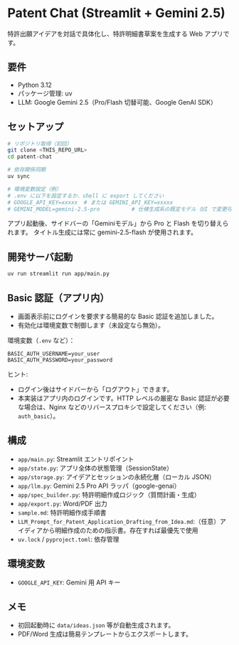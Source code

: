 # Patent Chat (Streamlit + Gemini 2.5)

特許出願アイデアを対話で具体化し、特許明細書草案を生成する Web アプリです。

## 要件
- Python 3.12
- パッケージ管理: uv
- LLM: Google Gemini 2.5（Pro/Flash 切替可能、Google GenAI SDK）

## セットアップ
```bash
# リポジトリ取得（初回）
git clone <THIS_REPO_URL>
cd patent-chat

# 依存関係同期
uv sync

# 環境変数設定（例）
# .env に以下を設定するか、shell に export してください
# GOOGLE_API_KEY=xxxxx  # または GEMINI_API_KEY=xxxxx
# GEMINI_MODEL=gemini-2.5-pro          # 仕様生成系の既定モデル（UI で変更可）
```

アプリ起動後、サイドバーの「Geminiモデル」から Pro と Flash を切り替えられます。
タイトル生成には常に gemini-2.5-flash が使用されます。

## 開発サーバ起動
```bash
uv run streamlit run app/main.py
```

## Basic 認証（アプリ内）
- 画面表示前にログインを要求する簡易的な Basic 認証を追加しました。
- 有効化は環境変数で制御します（未設定なら無効）。

環境変数（`.env` など）：
```dotenv
BASIC_AUTH_USERNAME=your_user
BASIC_AUTH_PASSWORD=your_password
```

ヒント:
- ログイン後はサイドバーから「ログアウト」できます。
- 本実装はアプリ内のログインです。HTTP レベルの厳密な Basic 認証が必要な場合は、Nginx などのリバースプロキシで設定してください（例: `auth_basic`）。

## 構成
- `app/main.py`: Streamlit エントリポイント
- `app/state.py`: アプリ全体の状態管理（SessionState）
- `app/storage.py`: アイデアとセッションの永続化層（ローカル JSON）
- `app/llm.py`: Gemini 2.5 Pro API ラッパ（google-genai）
- `app/spec_builder.py`: 特許明細作成ロジック（質問計画・生成）
- `app/export.py`: Word/PDF 出力
- `sample.md`: 特許明細作成手順書
- `LLM_Prompt_for_Patent_Application_Drafting_from_Idea.md`:（任意）アイディアから明細作成のための指示書。存在すれば最優先で使用
- `uv.lock` / `pyproject.toml`: 依存管理

## 環境変数
- `GOOGLE_API_KEY`: Gemini 用 API キー

## メモ
- 初回起動時に `data/ideas.json` 等が自動生成されます。
- PDF/Word 生成は簡易テンプレートからエクスポートします。
